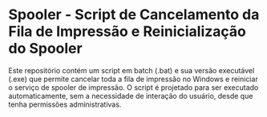 # Spooler - Script de Cancelamento da Fila de Impressão e Reinicialização do Spooler

Este repositório contém um script em batch (.bat) e sua versão executável (.exe) que permite cancelar toda a fila de impressão no Windows e reiniciar o serviço de spooler de impressão. O script é projetado para ser executado automaticamente, sem a necessidade de interação do usuário, desde que tenha permissões administrativas.
